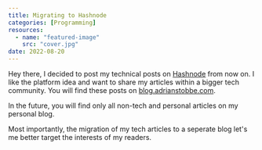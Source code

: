 ```yaml
---
title: Migrating to Hashnode
categories: [Programming]
resources:
  - name: "featured-image"
    src: "cover.jpg"
date: 2022-08-20
---
```


Hey there,
I decided to post my technical posts on [Hashnode](https://hashnode.com/) from now on. I like the platform idea and want to share my articles within a bigger tech community. You will find these posts on [blog.adrianstobbe.com](https://blog.adrianstobbe.com/).

In the future, you will find only all non-tech and personal articles on my personal blog.

Most importantly, the migration of my tech articles to a seperate blog let's me better target the interests of my readers.
